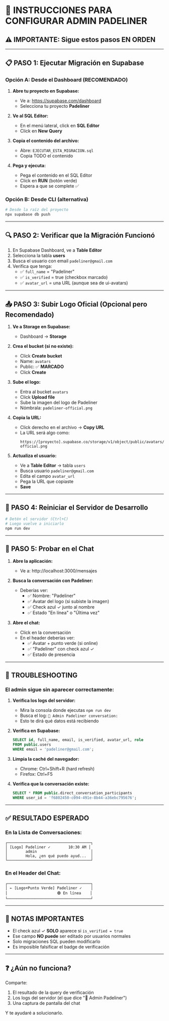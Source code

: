 # 🚀 INSTRUCCIONES PARA CONFIGURAR ADMIN PADELINER

## ⚠️ IMPORTANTE: Sigue estos pasos EN ORDEN

---

## 📋 PASO 1: Ejecutar Migración en Supabase

### Opción A: Desde el Dashboard (RECOMENDADO)

1. **Abre tu proyecto en Supabase:**
   - Ve a: https://supabase.com/dashboard
   - Selecciona tu proyecto **Padeliner**

2. **Ve al SQL Editor:**
   - En el menú lateral, click en **SQL Editor**
   - Click en **New Query**

3. **Copia el contenido del archivo:**
   - Abre: `EJECUTAR_ESTA_MIGRACION.sql`
   - Copia TODO el contenido

4. **Pega y ejecuta:**
   - Pega el contenido en el SQL Editor
   - Click en **RUN** (botón verde)
   - Espera a que se complete ✅

### Opción B: Desde CLI (alternativa)

```bash
# Desde la raíz del proyecto
npx supabase db push
```

---

## 🔍 PASO 2: Verificar que la Migración Funcionó

1. En Supabase Dashboard, ve a **Table Editor**
2. Selecciona la tabla **users**
3. Busca el usuario con email `padeliner@gmail.com`
4. Verifica que tenga:
   - ✅ `full_name` = "Padeliner"
   - ✅ `is_verified` = true (checkbox marcado)
   - ✅ `avatar_url` = una URL (aunque sea de ui-avatars)

---

## 📤 PASO 3: Subir Logo Oficial (Opcional pero Recomendado)

1. **Ve a Storage en Supabase:**
   - Dashboard → **Storage**

2. **Crea el bucket (si no existe):**
   - Click **Create bucket**
   - Name: `avatars`
   - Public: ✅ **MARCADO**
   - Click **Create**

3. **Sube el logo:**
   - Entra al bucket `avatars`
   - Click **Upload file**
   - Sube la imagen del logo de Padeliner
   - Nómbrala: `padeliner-official.png`

4. **Copia la URL:**
   - Click derecho en el archivo → **Copy URL**
   - La URL será algo como:
     ```
     https://[proyecto].supabase.co/storage/v1/object/public/avatars/padeliner-official.png
     ```

5. **Actualiza el usuario:**
   - Ve a **Table Editor** → tabla `users`
   - Busca usuario `padeliner@gmail.com`
   - Edita el campo `avatar_url`
   - Pega la URL que copiaste
   - **Save**

---

## 🔄 PASO 4: Reiniciar el Servidor de Desarrollo

```bash
# Detén el servidor (Ctrl+C)
# Luego vuelve a iniciarlo
npm run dev
```

---

## 🧪 PASO 5: Probar en el Chat

1. **Abre la aplicación:**
   - Ve a: http://localhost:3000/mensajes

2. **Busca la conversación con Padeliner:**
   - Deberías ver:
     - ✅ Nombre: "Padeliner"
     - ✅ Avatar del logo (si subiste la imagen)
     - ✅ Check azul ✓ junto al nombre
     - ✅ Estado "En línea" o "Última vez"

3. **Abre el chat:**
   - Click en la conversación
   - En el header deberías ver:
     - ✅ Avatar + punto verde (si online)
     - ✅ "Padeliner" con check azul ✓
     - ✅ Estado de presencia

---

## 🐛 TROUBLESHOOTING

### El admin sigue sin aparecer correctamente:

1. **Verifica los logs del servidor:**
   - Mira la consola donde ejecutas `npm run dev`
   - Busca el log: `📧 Admin Padeliner conversation:`
   - Esto te dirá qué datos está recibiendo

2. **Verifica en Supabase:**
   ```sql
   SELECT id, full_name, email, is_verified, avatar_url, role
   FROM public.users 
   WHERE email = 'padeliner@gmail.com';
   ```

3. **Limpia la caché del navegador:**
   - Chrome: Ctrl+Shift+R (hard refresh)
   - Firefox: Ctrl+F5

4. **Verifica que la conversación existe:**
   ```sql
   SELECT * FROM public.direct_conversation_participants
   WHERE user_id = 'f6802450-c094-491e-8b44-a36ebc795676';
   ```

---

## ✅ RESULTADO ESPERADO

### En la Lista de Conversaciones:
```
┌─────────────────────────────────────┐
│ [Logo] Padeliner ✓        10:30 AM │
│        admin                        │
│        Hola, ¿en qué puedo ayud...  │
└─────────────────────────────────────┘
```

### En el Header del Chat:
```
┌─────────────────────────────────────┐
│ ← [Logo+Punto Verde] Padeliner ✓    │
│                      🟢 En línea    │
└─────────────────────────────────────┘
```

---

## 📝 NOTAS IMPORTANTES

- El check azul ✓ **SOLO** aparece si `is_verified = true`
- Ese campo **NO puede** ser editado por usuarios normales
- Solo migraciones SQL pueden modificarlo
- Es imposible falsificar el badge de verificación

---

## ❓ ¿Aún no funciona?

Comparte:
1. El resultado de la query de verificación
2. Los logs del servidor (el que dice "📧 Admin Padeliner")
3. Una captura de pantalla del chat

Y te ayudaré a solucionarlo.
